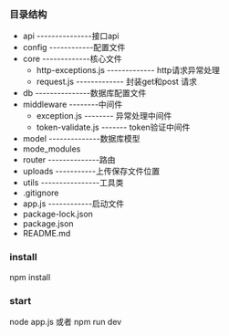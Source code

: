 ### 目录结构
- api ---------------接口api  
- config ------------配置文件  
- core -------------核心文件  
  - http-exceptions.js ------------- http请求异常处理
  - request.js  ------------- 封装get和post 请求
- db ---------------数据库配置文件  
- middleware --------中间件  
  - exception.js -------- 异常处理中间件
  - token-validate.js ------- token验证中间件
- model --------------数据库模型  
- mode_modules      
- router --------------路由  
- uploads -----------上传保存文件位置  
- utils ----------------工具类  
- .gitignore            
- app.js ------------启动文件  
- package-lock.json    
- package.json  
- README.md  

### install  
npm install  

### start  
node app.js     或者  npm run dev

<!-- 
待解决问题：
  视图层混合数据操作（分离）
  路由分模块
  
 -->
